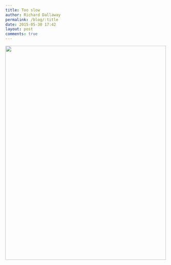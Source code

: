 ```yaml
---
title: Too slow
author: Richard Dallaway
permalink: /blog/:title
date: 2015-05-30 17:42
layout: post
comments: true
---
```


<div><a href="//static.skitters.dallaway.com/tp_IMG_20150516_175633.jpg"><img src="//static.skitters.dallaway.com/tp_thumb_IMG_20150516_175633.jpg" width="500" height="667"/></a></div>


  
      
